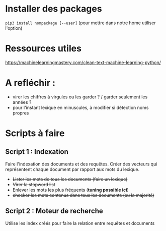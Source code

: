 # Installer des packages
`pip3 install nompackage [--user]` (pour mettre dans notre home utiliser l'option)

# Ressources utiles
https://machinelearningmastery.com/clean-text-machine-learning-python/

# A refléchir :
- virer les chiffres à virgules ou les garder ? / garder seulement les années ?
- pour l'instant lexique en minuscules, à modifier si détection noms propres

# Scripts à faire
## Script 1 : Indexation
Faire l'indexation des documents et des requêtes. Créer des vecteurs qui représentent chaque document par rapport aux mots du lexique.


- ~~Lister les mots de tous les documents (faire un lexique)~~
- ~~Virer la stopword list~~
- Enlever les mots les plus fréquents (**tuning possible ici**)
- ~~checker les mots contenus dans tous les documents (ou la majorité)~~

## Script 2 : Moteur de recherche
Utilise les index créés pour faire la relation entre requêtes et documents 
